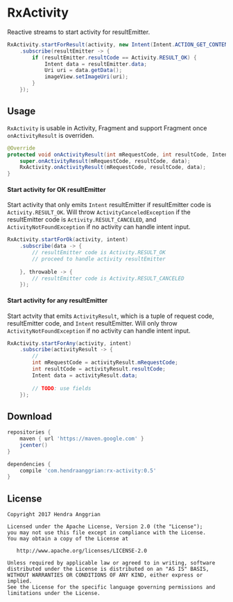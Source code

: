 RxActivity
==========
Reactive streams to start activity for resultEmitter.

```java
RxActivity.startForResult(activity, new Intent(Intent.ACTION_GET_CONTENT).setType("image/*"))
    .subscribe(resultEmitter -> {
        if (resultEmitter.resultCode == Activity.RESULT_OK) {
            Intent data = resultEmitter.data;
            Uri uri = data.getData();
            imageView.setImageUri(uri);
        }
    });
```

Usage
-----
`RxActivity` is usable in Activity, Fragment and support Fragment once `onActivityResult` is overriden.
```java
@Override
protected void onActivityResult(int mRequestCode, int resultCode, Intent data) {
    super.onActivityResult(mRequestCode, resultCode, data);
    RxActivity.onActivityResult(mRequestCode, resultCode, data);
}
```

#### Start activity for OK resultEmitter
Start activity that only emits `Intent` resultEmitter if resultEmitter code is `Activity.RESULT_OK`.
Will throw `ActivityCanceledException` if the resultEmitter code is `Activity.RESULT_CANCELED`,
and `ActivityNotFoundException` if no activity can handle intent input.
```java
RxActivity.startForOk(activity, intent)
    .subscribe(data -> {
        // resultEmitter code is Activity.RESULT_OK
        // proceed to handle activity resultEmitter
    
    }, throwable -> {
        // resultEmitter code is Activity.RESULT_CANCELED
    });
```

#### Start activity for any resultEmitter
Start actvity that emits `ActivityResult`, which is a tuple of request code, resultEmitter code, and `Intent` resultEmitter.
Will only throw `ActivityNotFoundException` if no activity can handle intent input.
```java
RxActivity.startForAny(activity, intent)
    .subscribe(activityResult -> {
        // 
        int mRequestCode = activityResult.mRequestCode;
        int resultCode = activityResult.resultCode;
        Intent data = activityResult.data;
        
        // TODO: use fields
    });
```

Download
--------
```gradle
repositories {
    maven { url 'https://maven.google.com' }
    jcenter()
}

dependencies {
    compile 'com.hendraanggrian:rx-activity:0.5'
}
```

License
-------
    Copyright 2017 Hendra Anggrian

    Licensed under the Apache License, Version 2.0 (the "License");
    you may not use this file except in compliance with the License.
    You may obtain a copy of the License at

       http://www.apache.org/licenses/LICENSE-2.0

    Unless required by applicable law or agreed to in writing, software
    distributed under the License is distributed on an "AS IS" BASIS,
    WITHOUT WARRANTIES OR CONDITIONS OF ANY KIND, either express or implied.
    See the License for the specific language governing permissions and
    limitations under the License.
